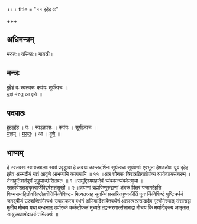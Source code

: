 +++
title = "११ इहेह वः"

+++
## अधिमन्त्रम्
मरुतः। वसिष्ठः। गायत्री।

## मन्त्रः
इ॒हेह॑ वः स्वतवसः॒ कव॑यः॒ सूर्य॑त्वचः ।  
य॒ज्ञं म॑रुत॒ आ वृ॑णे ॥

## पदपाठः
इ॒हऽइ॑ह । वः॒ । स्व॒ऽत॒व॒सः॒ । कव॑यः । सूर्य॑ऽत्वचः ।  
य॒ज्ञम् । म॒रु॒तः॒ । आ । वृ॒णे॒ ॥

## भाष्यम्
हे स्वतवसः स्वायत्तबलाः स्वयं प्रवृद्धावा हे कवयः क्रान्तदर्शिनः सूर्यत्वचः सूर्यवर्णाः एवंभूता हेमरुतोवः यूयं इहेह इहैव अस्मदीयं यज्ञं आवृणे आभजामि कल्पयामि ॥ ११ ॥अत्र शौनकः त्रिरात्रन्नियतोपोष्य श्र्पयेत्पायसंचरुम् । तेनाहुतिशतंपूर्णं जुहुयाच्छंसितव्रतः ॥ १ ॥समुद्दिश्यमहादेवं त्र्यंबकन्त्र्यंबकेत्यृचा । एतत्पर्वशतङ्कृत्वाजीवेद्वर्षशतंसुखी ॥ २ ॥त्रयाणां ब्रह्मविष्णुरुद्राणां अंबकं पितरं यजामहेइति शिष्यसमाहितोवसिष्ठोब्रवीतिकिंविशिष्ट- मित्यतआह सुगन्धिं प्रसारितपुण्यकीर्तिं पुनः किंविशिष्टं पुष्टिचर्धनं जगद्बीजं उरुशक्तिमित्यर्थः उपासकस्य वर्धनं अणिमादिशक्तिवर्धनं अतस्त्वत्प्रसादादेव मृत्योर्मरणात् संसाराद्वा मुक्षीय मोचय यथा बन्धनात् उर्वारुकं कर्कटीफलं मुच्यते तद्वन्मरणात्संसाराद्वा मोचय किं मर्यादीकृत्य आमृतात् सायुज्यतामोक्षपर्यन्तमित्यर्थः ॥